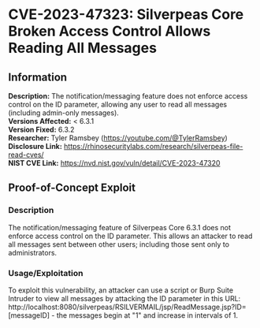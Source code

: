 # CVE-2023-47323: Silverpeas Core Broken Access Control Allows Reading All Messages

## Information
**Description:** The notification/messaging feature does not enforce access control on the ID parameter, allowing any user to read all messages (including admin-only messages). <br> 
**Versions Affected:** < 6.3.1 <br> 
**Version Fixed:** 6.3.2  <br> 
**Researcher:** Tyler Ramsbey (https://youtube.com/@TylerRamsbey)  
**Disclosure Link:** https://rhinosecuritylabs.com/research/silverpeas-file-read-cves/  
**NIST CVE Link:** https://nvd.nist.gov/vuln/detail/CVE-2023-47320  

## Proof-of-Concept Exploit
### Description

The notification/messaging feature of Silverpeas Core 6.3.1 does not enforce access control on the ID parameter. This allows an attacker to read all messages sent between other users; including those sent only to administrators. 

### Usage/Exploitation

To exploit this vulnerability, an attacker can use a script or Burp Suite Intruder to view all messages by attacking the ID parameter in this URL: http://localhost:8080/silverpeas/RSILVERMAIL/jsp/ReadMessage.jsp?ID=[messageID] - the messages begin at "1" and increase in intervals of 1. 